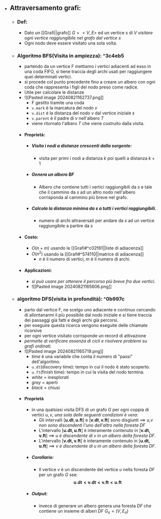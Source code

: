 - ## Attraversamento grafi:
	- ### Def:
		- Dato un [[Grafi||grafo]] $G=<V,E>$ ed un vertice _$s$_ di $V$ _visitare ogni vertice raggiungibile nel grafo dal vertice s_ 
		- Ogni nodo deve essere visitato una sola volta.
	- ### Algoritmo BFS(Visita in ampiezza): ^3c4eb5
		- partendo da un vertice F mettiamo i vertici adiacenti ad esso in una coda FIFO, si tiene traccia degli archi usati per raggiungere quei determinati vertici.
		- si procede col punto precedente fino a creare un albero con ogni coda che rappresenta i figli del nodo preso come radice. 
		- Utile per calcolare le distanze
		- ![[Pasted image 20240821162737.png]]
			- F gestito tramite una coda
			- `v.mark` è la marcatura del nodo _v_
			- `v.dist` è la distanza del nodo _v_ dal vertice iniziale _s_
			- `v.parent` è il padre di _v_ nell'albero _T_ 
			- viene ritornato l'albero _T_ che viene costruito dalla visita.
		- #### Proprietà:
			- ##### Visita i nodi a distanze crescenti dalla sorgente:
				- visita per primi i nodi a distanza $k$ poi quelli a distanza $k+1$
			- ##### Genera un albero BF
				- Albero che contiene tutti i vertici raggiungibili da _s_ e tale che il cammino da _s_ ad un altro nodo nell'albero corrisponda al cammino più breve nel grafo.
			- ##### Calcola la distanza minima da s a tutti i vertici raggiungibili.
				- numero di archi attraversati per andare da _s_ ad un vertice raggiungibile a partire da _s_
		- #### Costo: 
			- $O(n+m)$ usando le [[Grafi#^c02f81||liste di adiacenza]]
			- $O(n^{2})$ usando la [[Grafi#^574110||matrice di adiacenza]]
				- _n_ è il numero di vertici, _m_ è il numero di archi.
		- #### Applicazioni:
			- _si può usare per ottenere il percorso più breve fra due vertici._
			- ![[Pasted image 20240821165606.png]]
	- ### algoritmo DFS(visita in profondità): ^0b997c
		- parto dal vertice F, ne scelgo uno adiacente e continuo cercando di allontanarmi il più possibile dal nodo iniziale e si tiene traccia dei passaggi già fatti e degli archi già percorsi. 
		- per eseguire questa ricerca vengono eseguite delle chiamate ricorsive
		- per ogni vertice visitato corrisponde un record di attivazione 
		- _permette di verificare assenza di cicli e risolvere problemi su grafi ordinati._
		- ![[Pasted image 20240821165719.png]]
			- _time_ è una variabile che conta il numero di "passi" dell'algoritmo.
			- `u.dt`(discovery time): tempo in cui il nodo è stato scoperto.
			- `u.ft`(finish time): tempo in cui la visita del nodo termina.
			- _white_ = inesplorati
			- _gray_ = aperti
			- _black_ = chiusi
		- #### Proprietà 
			- in una qualsiasi visita DFS di un grafo $G$ per ogni coppia di vertici $u,v$, _una sola delle seguenti condizioni è vera_:
				- Gli intervalli $[\mathbf{u.dt}, \mathbf{u.ft}]$ e $[\mathbf{v.dt}, \mathbf{v.ft}]$ sono disgiunti $\implies$ _u,v non sono discendenti l'uno dell'altro nella foresta DF_
				- L'intervallo $[\mathbf{u.dt,u.ft}]$ è interamente contenuto in $[\mathbf{v.dt,v.ft}]$ $\implies$ _u è discendente di v in un albero della foresta DF_.
				- L'intervallo $[\mathbf{v.dt,v.ft}]$ è interamente contenuto in $[\mathbf{u.dt,u.ft}]$ $\implies$ _v è discendente di u in un albero della foresta DF_.
			- ##### Corollario:
				- Il vertice _v_ è un discendente del vertice _u_ nella foresta _DF_ per un grafo _G_ sse: $$\mathbf{u.dt< v.dt< v.ft< u.ft}$$
			- ##### Output:
				- invece di generare un albero genera una foresta _DF_ che contiene un insieme di alberi _DF_ $G_{\pi}=(V, E_{\pi})$ 